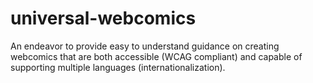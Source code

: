 # universal-webcomics
An endeavor to provide easy to understand guidance on creating webcomics that are both accessible (WCAG compliant) and capable of supporting multiple languages (internationalization).

